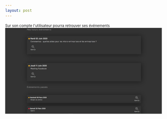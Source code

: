 ```yaml
---
layout: post
---
```


<small>Sur son compte l'utilisateur pourra retrouver ses événements</small>
![myEvents](images/userEvents.jpg)